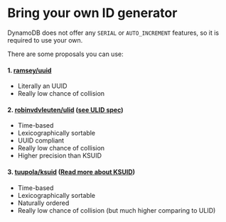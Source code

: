 # Bring your own ID generator

DynamoDB does not offer any `SERIAL` or `AUTO_INCREMENT` features, so it is required to use your own. 

There are some proposals you can use:

#### 1. [ramsey/uuid](https://github.com/ramsey/uuid)
- Literally an UUID
- Really low chance of collision

#### 2. [robinvdvleuten/ulid](https://github.com/robinvdvleuten/php-ulid)  ([**see ULID spec**](https://github.com/ulid/spec))
- Time-based
- Lexicographically sortable
- UUID compliant
- Really low chance of collision
- Higher precision than KSUID

#### 3. [tuupola/ksuid](https://github.com/tuupola/ksuid)  ([**Read more about KSUID**](https://github.com/segmentio/ksuid))
- Time-based
- Lexicographically sortable
- Naturally ordered
- Really low chance of collision (but much higher comparing to ULID)